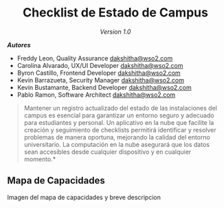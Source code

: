 <h1 align="center"> Checklist de Estado de Campus </center></h1>
<p align="center">
<i>
Version 1.0<br/>
</i>
</p>

**_Autores_**
+ Freddy Leon, Quality Assurance
<dakshitha@wso2.com>
+ Carolina Alvarado, UX/UI Developer
<dakshitha@wso2.com>
+ Byron Castillo, Frontend Developer
<dakshitha@wso2.com>
+ Kevin Barrazueta, Security Manager
<dakshitha@wso2.com>
+ Kevin Bustamante, Backend Developer
<dakshitha@wso2.com>
+ Pablo Ramon, Software Architect
<dakshitha@wso2.com>


> Mantener un registro actualizado del estado de las instalaciones del campus es esencial para garantizar un entorno seguro y adecuado para estudiantes y personal. Un aplicativo en la nube que facilite la creación y seguimiento de checklists permitirá identificar y resolver problemas de manera oportuna, mejorando la calidad del entorno universitario. La computación en la nube asegurará que los datos sean accesibles desde cualquier dispositivo y en cualquier momento.*

<h2> Mapa de Capacidades </h2>
Imagen del mapa de capacidades y breve descripcion

